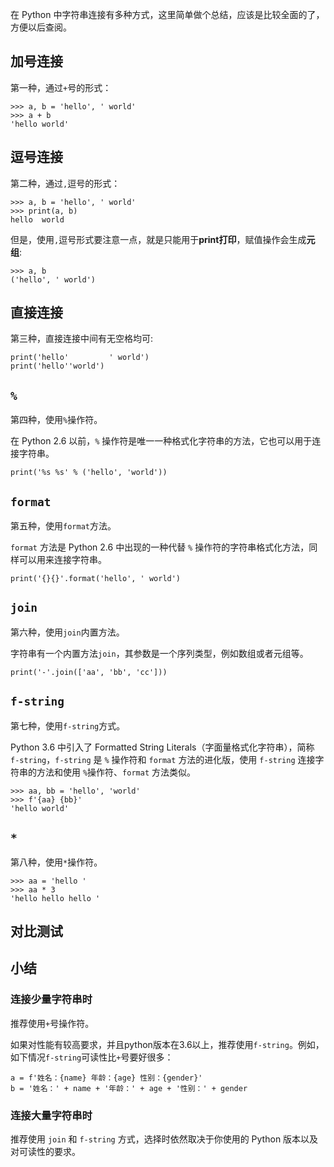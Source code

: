 在 Python 中字符串连接有多种方式，这里简单做个总结，应该是比较全面的了，方便以后查阅。

## 加号连接

第一种，通过`+`号的形式：

```
>>> a, b = 'hello', ' world'
>>> a + b
'hello world'
```

## 逗号连接

第二种，通过`,`逗号的形式：

```
>>> a, b = 'hello', ' world'
>>> print(a, b)
hello  world
```

但是，使用`,`逗号形式要注意一点，就是只能用于**print打印**，赋值操作会生成**元组**:

```
>>> a, b
('hello', ' world')
```

## 直接连接

第三种，直接连接中间有无空格均可:

```
print('hello'         ' world')
print('hello''world')
```

## `%`

第四种，使用`%`操作符。

在 Python 2.6 以前，`%` 操作符是唯一一种格式化字符串的方法，它也可以用于连接字符串。

```
print('%s %s' % ('hello', 'world'))
```

## `format`

第五种，使用`format`方法。

`format` 方法是 Python 2.6 中出现的一种代替 `%` 操作符的字符串格式化方法，同样可以用来连接字符串。

```
print('{}{}'.format('hello', ' world')
```

## `join`

第六种，使用`join`内置方法。

字符串有一个内置方法`join`，其参数是一个序列类型，例如数组或者元组等。

```
print('-'.join(['aa', 'bb', 'cc']))
```

## `f-string`

第七种，使用`f-string`方式。

Python 3.6 中引入了 Formatted String Literals（字面量格式化字符串），简称 `f-string`，`f-string` 是 `%` 操作符和 `format` 方法的进化版，使用 `f-string` 连接字符串的方法和使用 `%`操作符、`format` 方法类似。

```
>>> aa, bb = 'hello', 'world'
>>> f'{aa} {bb}'
'hello world'
```

## `*` 

第八种，使用`*`操作符。

```
>>> aa = 'hello '
>>> aa * 3
'hello hello hello '
```

## 对比测试

## 小结

### 连接少量字符串时

推荐使用`+`号操作符。

如果对性能有较高要求，并且python版本在3.6以上，推荐使用`f-string`。例如，如下情况`f-string`可读性比`+`号要好很多：

```
a = f'姓名：{name} 年龄：{age} 性别：{gender}'
b = '姓名：' + name + '年龄：' + age + '性别：' + gender
```

###  连接大量字符串时

推荐使用 `join` 和 `f-string` 方式，选择时依然取决于你使用的 Python 版本以及对可读性的要求。 
